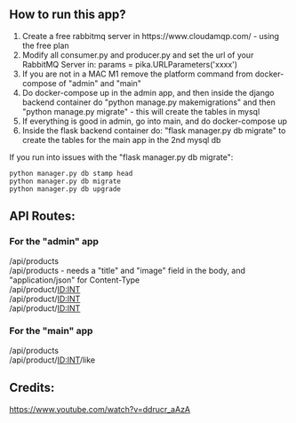 ## How to run this app?
<ol>
<li>Create a free rabbitmq server in https://www.cloudamqp.com/ - using the free plan</li>
<li>Modify all consumer.py and producer.py and set the url of your RabbitMQ Server in: params = pika.URLParameters('xxxx')
<li>If you are not in a MAC M1 remove the platform command from docker-compose of "admin" and "main"</li>
<li>Do docker-compose up in the admin app, and then inside the django backend container do "python manage.py makemigrations" and then "python manage.py migrate" - this will create the tables in mysql </li>
<li>If everything is good in admin, go into main, and do docker-compose up</li>
<li>Inside the flask backend container do: "flask manager.py db migrate" to create the tables for the main app in the 2nd mysql db</li>
</ol>

If you run into issues with the "flask manager.py db migrate": <br>
```
python manager.py db stamp head
python manager.py db migrate
python manager.py db upgrade
```

## API Routes:
### For the "admin" app 
/api/products <GET> <br>
/api/products <POST> - needs a "title" and "image" field in the body, and "application/json" for Content-Type <br>
/api/product/<ID:INT> <GET>  <br>
/api/product/<ID:INT> <PUT>  <br>
/api/product/<ID:INT> <DELETE>  <br>
### For the "main" app
/api/products <GET> <br>
/api/product/<ID:INT>/like <POST> 


## Credits:
https://www.youtube.com/watch?v=ddrucr_aAzA